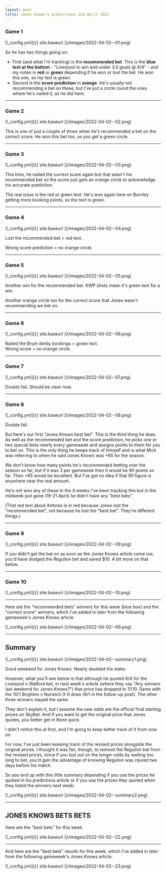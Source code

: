 ```yaml
---
layout: post
title: Jones Knows's predictions 2nd April 2022
---
```


### Game 1  
![_config.yml]({{ site.baseurl }}/images/2022-04-02--01.png)  

So he has two things going on:  
* First (and what I'm tracking) is the **recommended bet**. This is the **blue text at the bottom** - "Liverpool to win and under 3.5 goals @ 6/4" - and my notes in **red** or **green** depending if he won or lost the bet. He won this one, so my text is green.  
* Second is the **score prediction** in **orange**. He's usually not recommending a bet on these, but I've put a circle round the ones where he's nailed it, as he did here.

----

### Game 2
![_config.yml]({{ site.baseurl }}/images/2022-04-02--02.png)  

This is one of just a couple of times when he's recommended a bet on the correct score. He won this bet too, so you get a green circle.  

----

### Game 3
![_config.yml]({{ site.baseurl }}/images/2022-04-02--03.png)  

This time, he nailed the correct score again but that wasn't his recommended bet so the score just gets an orange circle to acknowledge his accurate prediction.  

The real issue is the red or green text. He's won again here on Burnley getting more booking points, so the text is green.  

----

### Game 4
![_config.yml]({{ site.baseurl }}/images/2022-04-02--04.png)  

Lost the recommended bet = red text.  

Wrong score prediction = no orange circle.  

----

### Game 5
![_config.yml]({{ site.baseurl }}/images/2022-04-02--05.png)  

Another win for the recommended bet. KWP shots mean it's green text for a win.  

Another orange circle too for the correct score that Jones wasn't recommending we bet on.  

----

### Game 6
![_config.yml]({{ site.baseurl }}/images/2022-04-02--06.png)  

Nailed the Brum derby bookings = green text.  
Wrong score = no orange circle.  

----

### Game 7
![_config.yml]({{ site.baseurl }}/images/2022-04-02--07.png)  

Double fail. Should be clear now.  

----

### Game 8
![_config.yml]({{ site.baseurl }}/images/2022-04-02--08.png)  

Double fail. 

But here's our first "Jones Knows best bet". This is the third thing he does. As well as the recommended bet and the score prediction, he picks one or two special bets nearly every gameweek and assigns points to them for you to bet on. This is the only thing he keeps track of himself and is what Mick was referring to when he said Jones Knows was +65 for the season.  

We don't know how many points he's recommended betting over the season so far, but if it was 3 per gameweek then it would be 90 points so far. Then +65 would be excellent. But I've got no idea if that 90 figure is anywhere near the real amount.

He's not won any of these in the 4 weeks I've been tracking this but in the midweek just gone (19-21 April) he didn't have any "best bets". 

(That red text about Antonio is in red because Jones lost the "recommended bet", not because he lost the "best bet". They're different things.)

----

### Game 9
![_config.yml]({{ site.baseurl }}/images/2022-04-02--09.png)  

If you didn't get the bet on as soon as the Jones Knows article came out, you'd have dodged the Reguilon bet and saved $10. A bit more on that below.  

----

### Game 10
![_config.yml]({{ site.baseurl }}/images/2022-04-02--10.png)  

----

Here are the "recommended bets" winners for this week (blue box) and the "correct score" winners, which I've added in later from the following gameweek's Jones Knows article.

![_config.yml]({{ site.baseurl }}/images/2022-04-02--99.png)  

----
## Summary
![_config.yml]({{ site.baseurl }}/images/2022-04-02--summary1.png)  

Good weekend for Jones Knows. Nearly doubled the stake.  

However, what you'll see below is that although he quoted 6/4 for the Liverpool v Watford bet, in next week's article (where they say "Any winners last weekend for Jones Knows?") that price has dropped to 11/10. Same with the 10/1 Brighton v Norwich 0-0 draw (8/1 in the follow-up post). The other three winners stayed the same. 

They don't explain it, but I assume the new odds are the official final starting prices on SkyBet. And if you want to get the original price that Jones quotes, you better get in there quick.

I didn't notice this at first, and I'm going to keep better track of it from now on.

For now, I've just been keeping track of the revised prices alongside the original prices. I thought it was fair, though, to remove the Reguilon bet from the revised prices, since if you lost out on the longer odds by waiting too long to bet, you'd gain the advantage of knowing Reguilon was injured two days before his match.

So you end up with this little summary depending if you use the prices he quoted in his predictions article or if you use the prices they quoted when they listed the winners next week:

![_config.yml]({{ site.baseurl }}/images/2022-04-02--summary2.png)  

----

## JONES KNOWS BETS BETS  

Here are the "best bets" for this week.  

![_config.yml]({{ site.baseurl }}/images/2022-04-02--22.png)  

----

And here are the  "best bets" results for this week, which I've added in later from the following gameweek's Jones Knows article.  

![_config.yml]({{ site.baseurl }}/images/2022-04-02--23.png)  

